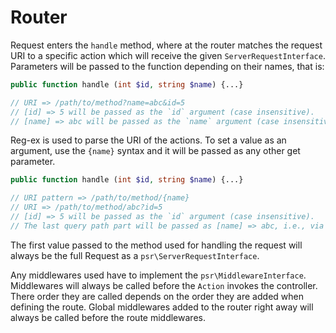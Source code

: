 # Router

Request enters the `handle` method, where at the router matches the request URI to a specific action which will receive the given `ServerRequestInterface`.  
Parameters will be passed to the function depending on their names, that is:

```php
public function handle (int $id, string $name) {...}

// URI => /path/to/method?name=abc&id=5
// [id] => 5 will be passed as the `id` argument (case insensitive).
// [name] => abc will be passed as the `name` argument (case insensitive).
```

Reg-ex is used to parse the URI of the actions. To set a value as an argument, use the `{name}` syntax and it will be passed
as any other get parameter.

```php
public function handle (int $id, string $name) {...}

// URI pattern => /path/to/method/{name}
// URI => /path/to/method/abc?id=5
// [id] => 5 will be passed as the `id` argument (case insensitive).
// The last query path part will be passed as [name] => abc, i.e., via the `name` argument.
```

The first value passed to the method used for handling the request will always be the full Request as a `psr\ServerRequestInterface`.

Any middlewares used have to implement the `psr\MiddlewareInterface`. Middlewares will always be called before the `Action` invokes the controller.
There order they are called depends on the order they are added when defining the route. Global middlewares added to the router right away will always be
called before the route middlewares.
